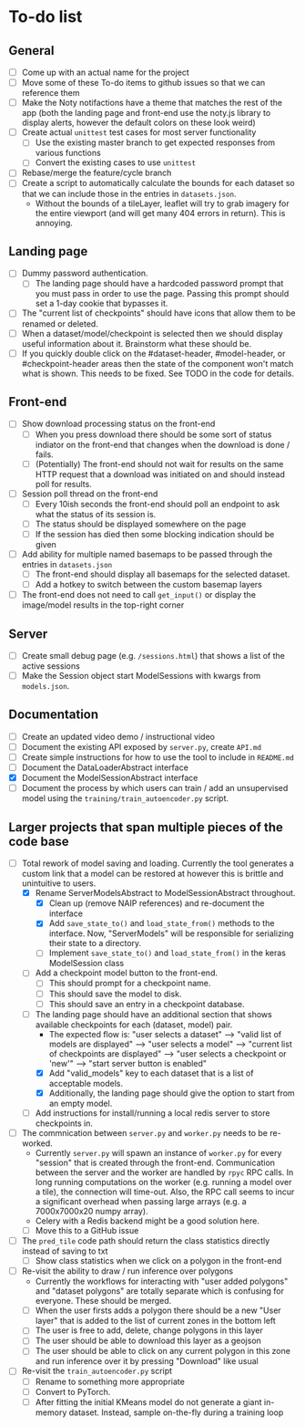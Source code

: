 # To-do list

## General

- [ ] Come up with an actual name for the project
- [ ] Move some of these To-do items to github issues so that we can reference them
- [ ] Make the Noty notifactions have a theme that matches the rest of the app (both the landing page and front-end use the noty.js library to display alerts, however the default colors on these look weird)
- [ ] Create actual `unittest` test cases for most server functionality
  - [ ] Use the existing master branch to get expected responses from various functions
  - [ ] Convert the existing cases to use `unittest`
- [ ] Rebase/merge the feature/cycle branch
- [ ] Create a script to automatically calculate the bounds for each dataset so that we can include those in the entries in `datasets.json`.
  - Without the bounds of a tileLayer, leaflet will try to grab imagery for the entire viewport (and will get many 404 errors in return). This is annoying. 

## Landing page

- [ ] Dummy password authentication.
  - [ ] The landing page should have a hardcoded password prompt that you must pass in order to use the page. Passing this prompt should set a 1-day cookie that bypasses it.
- [ ] The "current list of checkpoints" should have icons that allow them to be renamed or deleted.
- [ ] When a dataset/model/checkpoint is selected then we should display useful information about it. Brainstorm what these should be.
- [ ] If you quickly double click on the #dataset-header, #model-header, or #checkpoint-header areas then the state of the component won't match what is shown. This needs to be fixed. See TODO in the code for details.

## Front-end

- [ ] Show download processing status on the front-end
  - [ ] When you press download there should be some sort of status indiator on the front-end that changes when the download is done / fails.
  - [ ] (Potentially) The front-end should not wait for results on the same HTTP request that a download was initiated on and should instead poll for results. 
- [ ] Session poll thread on the front-end
  - [ ] Every 10ish seconds the front-end should poll an endpoint to ask what the status of its session is.
  - [ ] The status should be displayed somewhere on the page
  - [ ] If the session has died then some blocking indication should be given
- [ ] Add ability for multiple named basemaps to be passed through the entries in `datasets.json`
  - [ ] The front-end should display all basemaps for the selected dataset.
  - [ ] Add a hotkey to switch between the custom basemap layers
- [ ] The front-end does not need to call `get_input()` or display the image/model results in the top-right corner

## Server

- [ ] Create small debug page (e.g. `/sessions.html`) that shows a list of the active sessions
- [ ] Make the Session object start ModelSessions with kwargs from `models.json`.

## Documentation

- [ ] Create an updated video demo / instructional video 
- [ ] Document the existing API exposed by `server.py`, create `API.md`
- [ ] Create simple instructions for how to use the tool to include in `README.md`
- [ ] Document the DataLoaderAbstract interface
- [x] Document the ModelSessionAbstract interface
- [ ] Document the process by which users can train / add an unsupervised model using the `training/train_autoencoder.py` script.

## Larger projects that span multiple pieces of the code base
- [ ] Total rework of model saving and loading. Currently the tool generates a custom link that a model can be restored at however this is brittle and unintuitive to users.
  - [x] Rename ServerModelsAbstract to ModelSessionAbstract throughout.
    - [x] Clean up (remove NAIP references) and re-document the interface
    - [x] Add `save_state_to()` and `load_state_from()` methods to the interface. Now, "ServerModels" will be responsible for serializing their state to a directory.
    - [ ] Implement `save_state_to()` and `load_state_from()` in the keras ModelSession class
  - [ ] Add a checkpoint model button to the front-end.
    - [ ] This should prompt for a checkpoint name.
    - [ ] This should save the model to disk.
    - [ ] This should save an entry in a checkpoint database.
  - [ ] The landing page should have an additional section that shows available checkpoints for each (dataset, model) pair.
    - The expected flow is: "user selects a dataset" --> "valid list of models are displayed" --> "user selects a model" --> "current list of checkpoints are displayed" --> "user selects a checkpoint or 'new'" --> "start server button is enabled"
    - [x] Add "valid_models" key to each dataset that is a list of acceptable models.
    - [x] Additionally, the landing page should give the option to start from an empty model.
  - [ ] Add instructions for install/running a local redis server to store checkpoints in.

- [ ] The commnication between `server.py` and `worker.py` needs to be re-worked.
  - Currently `server.py` will spawn an instance of `worker.py` for every "session" that is created through the front-end. Communication between the server and the worker are handled by `rpyc` RPC calls. In long running computations on the worker (e.g. running a model over a tile), the connection will time-out. Also, the RPC call seems to incur a significant overhead when passing large arrays (e.g. a 7000x7000x20 numpy array).
  - Celery with a Redis backend might be a good solution here.
  - [ ] Move this to a GitHub issue

- [ ] The `pred_tile` code path should return the class statistics directly instead of saving to txt
  - [ ] Show class statistics when we click on a polygon in the front-end

- [ ] Re-visit the ability to draw / run inference over polygons
  - Currently the workflows for interacting with "user added polygons" and "dataset polygons" are totally separate which is confusing for everyone. These should be merged.
  - [ ] When the user firsts adds a polygon there should be a new "User layer" that is added to the list of current zones in the bottom left
  - [ ] The user is free to add, delete, change polygons in this layer
  - [ ] The user should be able to download this layer as a geojson
  - [ ] The user should be able to click on any current polygon in this zone and run inference over it by pressing "Download" like usual

- [ ] Re-visit the `train_autoencoder.py` script
  - [ ] Rename to something more appropriate
  - [ ] Convert to PyTorch.
  - [ ] After fitting the initial KMeans model do not generate a giant in-memory dataset. Instead, sample on-the-fly during a training loop